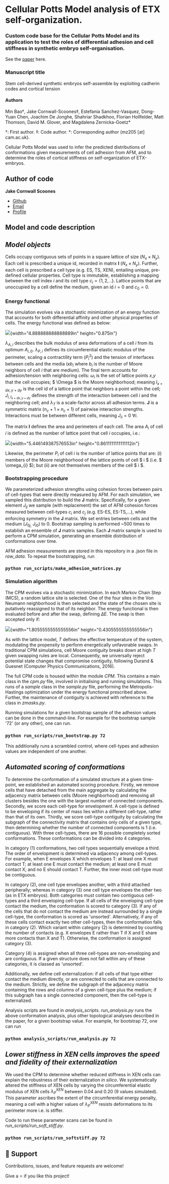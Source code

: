 # Cellular Potts Model analysis of ETX self-organization. 

### Custom code base for the Cellular Potts Model and its application to test the roles of differential adhesion and cell stiffness in synthetic embryo self-organisation. 

See the [paper](https://www.nature.com/ncb/ "Paper link") here. 


### Manuscript title
Stem cell-derived synthetic embryos self-assemble by exploiting cadherin codes and cortical tension

#### Authors
Min Bao†, Jake Cornwall-Scoones‡, Estefania Sanchez-Vasquez, Dong-Yuan Chen, Joachim De Jonghe, Shahriar Shadkhoo, Florian Hollfelder, Matt Thomson, David M. Glover, and Magdalena Zernicka-Goetz*

†: First author.
‡: Code author.
*: Corresponding author (mz205 \[at\] cam.ac.uk).

Cellular Potts Model was used to infer the predicted distributions
of conformations given measurements of cell adhesion from AFM, and to
determine the roles of cortical stiffness on self-organization of
ETX-embryos.

## Author of code

**Jake Cornwall Scoones**

- [Github](https://github.com/jakesorel "Jake Cornwall Scoones")
- [Email](mailto:jake.cornwallscoones@crick.ac.uk "Email")
- [Profile](https://www.crick.ac.uk/research/find-a-researcher/jake-cornwall-scoones "Website")


## Model and code description

## ***Model objects***

Cells occupy contiguous sets of points in a square lattice of size
($N_{x} \times N_{y}$). Each cell is prescribed a unique id, recorded in
matrix $\mathbf{I}$ ($N_{x} \times N_{y}$). Further, each cell is
prescribed a cell type (e.g. ES, TS, XEN), entailing unique, pre-defined
cellular properties. Cell type is immutable, establishing a mapping
between the cell index $i$ and its cell type $c_{i} = \{ 1,2,..\}$.
Lattice points that are unoccupied by a cell define the medium, given an
id $i = 0$ and $c_{0} = 0$.

### **Energy functional**

The simulation evolves via a stochastic minimization of an energy
function that accounts for both differential affinity and other physical
properties of cells. The energy functional was defined as below:

![](figs/eq1.png){width="4.888888888888889in" height="0.875in"}

$\lambda_{A,i}$ describes the bulk modulus of area deformations of a
cell $i$ from its optimum $A_{i,0}$. $\lambda_{P,i}$ defines its
circumferential elastic modulus of the perimeter, scaling a
contractility term ($P_{i}^{2}$) and the tension of interfaces between
cells and the media ($\kappa b_{i}$ where $b_{i}$ is the number of Moore
neighbors of cell $i$ that are medium). The final term accounts for
adhesion/tension with neighboring cells: $\omega_{i}$ is the set of
lattice points $x$,$y$ that the cell occupies;  $ \Omega $ is the Moore
neighborhood; meaning $I_{x + dx,y + dy}$ is the cell id of a lattice
point that neighbors a point within the cell; $J_{i,I_{x + dx,y + dy}}$
defines the strength of the interaction between cell $i$ and the
neighboring cell; and $\lambda_{T}$ is a scale-factor across all
adhesion terms. $\mathbf{J}$ is a symmetric matrix
($n_{c} + 1 \times n_{c} + 1$) of pairwise interaction strengths.
Interactions must be between different cells, meaning
$J_{ii} = 0\ \forall i$.

The matrix $\mathbf{I}$ defines the area and perimeters of each cell.
The area $A_{i}$ of cell $i$ is defined as the number of lattice point
that cell $i$ occupies, i.e.:

![](figs/eq2.png){width="5.446149387576553in"
height="0.8611111111111112in"}

Likewise, the perimeter $P_{i}$ of cell $i$ is the number of lattice
points that are: (i) members of the Moore neighborhood of the lattice
points of cell $ i $ (i.e. $ \omega_{i} $); but (ii) are not themselves
members of the cell $ i $.

### **Bootstrapping procedure**

We parameterized adhesion strengths using cohesion forces between pairs
of cell-types that were directly measured by AFM. For each simulation,
we sampled this distribution to build the $\mathbf{J}$ matrix.
Specifically, for a given element $J_{ij}$ we sample (with replacement)
the set of AFM cohesion forces measured between cell-types $c_{i}$ and
$c_{j}$ (e.g. ES-ES, ES-TS,...), while enforcing symmetry in the
$\mathbf{J}$ matrix. We set entries between cells and the medium
($J_{0j,}{\ J}_{i0}$) to 0. Bootstrap sampling is performed \~500 times
to establish an ensemble of $\mathbf{J}$ matrix samples. Each
$\mathbf{J}$ matrix sample is used to perform a CPM simulation,
generating an ensemble distribution of conformations over time.

AFM adhesion measurements are stored in this repository in a .json file in *raw_data*. To repeat the bootstrapping, run

### `python run_scripts/make_adhesion_matrices.py`

### **Simulation algorithm**

The CPM evolves via a stochastic minimization. In each Markov Chain Step
(MCS), a random lattice site is selected. One of the four sites in the
Von Neumann neighborhood is then selected and the state of the chosen
site is putatively reassigned to that of its neighbor. The energy
functional is then evaluated before and after the swap, defining
$\Delta E$. The swap is then accepted only if:

![](figs/eq3.png){width="1.8055555555555556in"
height="0.4305555555555556in"}

As with the lattice model, $T$ defines the effective temperature of the
system, modulating the propensity to perform energetically unfavorable
swaps. In traditional CPM simulations, cell Moore contiguity breaks down
at high $T$ given swapping rules are local. Consequently, we universally
reject potential state changes that compromise contiguity, following Durand & Guesnet (Computer Physics Communications, 2016). 

The full CPM code is housed within the module *CPM*. This contains a main class in the *cpm.py* file, involved in initialising 
and running simulations. This runs of a *sample* class in the *sample.py* file, performing the Metropolis-Hastings optimization
under the energy functional prescribed above. Further, the maintenance of contiguity is achieved with reference to the class in *zmasks.py*. 

Running simulations for a given bootstrap sample of the adhesion values can be done in the command-line. 
For example for the bootstrap sample '72' (or any other), one can run. 

### `python run_scripts/run_bootstrap.py 72`

This additionally runs a scrambled control, where cell-types and adhesion values are independent of one another. 


## ***Automated scoring of conformations***

To determine the conformation of a simulated structure at a given
time-point, we established an automated scoring procedure. Firstly, we
remove cells that have detached from the main aggregate by calculating
the adjacency matrix between cells (Moore neighborhood) and removing all
clusters besides the one with the largest number of connected
components. Secondly, we score each cell-type for envelopment. A
cell-type is defined to be enveloping if its center of mass lies within
a different cell-type, rather than that of its own. Thirdly, we score
cell-type contiguity by calculating the subgraph of the connectivity
matrix that contains only cells of a given type, then determining
whether the number of connected components is 1 (i.e. contiguous). With
three cell-types, there are 16 possible completely sorted conformations.
These conformations can be divided into 4 categories.

In category (1) conformations, two cell types sequentially envelope a
third. The order of envelopment is determined via adjacency among
cell-types. For example, when E envelopes X which envelopes T: at least
one X must contact T; at least one E must contact the medium; at least
one E must contact X; and no E should contact T. Further, the inner most
cell-type must be contiguous.

In category (2), one cell type envelopes another, with a third attached
peripherally; whereas in category (3) one cell type envelopes the other
two (as in ETX embryos). Both categories must contain two contiguous
cell-types and a third enveloping cell-type. If all cells of the
enveloping cell-type contact the medium, the conformation is scored to
category (3). If any of the cells that do not contact the medium are
instead surrounded by a single cell-type, the conformation is scored as
'unsorted'. Alternatively, if any of these cells contact exactly two
other cell-types, then the conformation falls in category (2). Which
variant within category (2) is determined by counting the number of
contacts (e.g. X envelopes E rather than T if X and E share more
contacts than X and T). Otherwise, the conformation is assigned category
(3).

Category (4) is assigned when all three cell-types are non-enveloping
and are contiguous. If a given structure does not fall within any of
these categories, it is classed as 'unsorted'.

Additionally, we define cell externalization: if all cells of that type
either contact the medium directly, or are connected to cells that are
connected to the medium. Strictly, we define the subgraph of the
adjacency matrix containing the rows and columns of a given cell-type
plus the medium; if this subgraph has a single connected component, then
the cell-type is externalized.

Analysis scripts are found in *analysis_scripts*. *run_analysis.py* runs the above conformation analysis, 
plus other topological analyses described in the paper, for a given bootstrap value. For example, for bootstrap 72, 
one can run

### `python analysis_scripts/run_analysis.py 72`


## ***Lower stiffness in XEN cells improves the speed and fidelity of their externalization***

We used the CPM to determine whether reduced stiffness in XEN cells can
explain the robustness of their externalization *in silico*. We
systematically altered the stiffness of XEN cells by varying the
circumferential elastic modulus of XEN cells $\lambda_{P}^{XEN}$ between
0.04 and 0.20 (9 values simulated). This parameter ascribes the extent
of the circumferential energy penalty, meaning a cell with a higher
values of $\lambda_{P}^{XEN}$ resists deformations to its perimeter more
i.e. is stiffer.

Code to run these parameter scans can be found in *run_scripts/run_soft_stiff.py*.

### `python run_scripts/run_softstiff.py 72`


## 🤝 Support

Contributions, issues, and feature requests are welcome!

Give a ⭐️ if you like this project!
